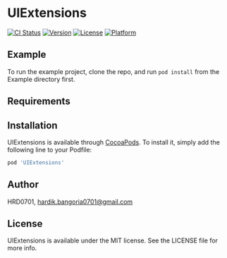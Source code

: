 # UIExtensions

[![CI Status](http://img.shields.io/travis/HRD0701/UIExtensions.svg?style=flat)](https://travis-ci.org/HRD0701/UIExtensions)
[![Version](https://img.shields.io/cocoapods/v/UIExtensions.svg?style=flat)](http://cocoapods.org/pods/UIExtensions)
[![License](https://img.shields.io/cocoapods/l/UIExtensions.svg?style=flat)](http://cocoapods.org/pods/UIExtensions)
[![Platform](https://img.shields.io/cocoapods/p/UIExtensions.svg?style=flat)](http://cocoapods.org/pods/UIExtensions)

## Example

To run the example project, clone the repo, and run `pod install` from the Example directory first.

## Requirements

## Installation

UIExtensions is available through [CocoaPods](http://cocoapods.org). To install
it, simply add the following line to your Podfile:

```ruby
pod 'UIExtensions'
```

## Author

HRD0701, hardik.bangoria0701@gmail.com

## License

UIExtensions is available under the MIT license. See the LICENSE file for more info.
